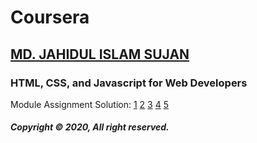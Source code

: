 # Coursera

## [MD. JAHIDUL ISLAM SUJAN](https://mrdeveloperjis.github.io)

### HTML, CSS, and Javascript for Web Developers

Module Assignment Solution:  [1](https://mrdeveloperjis.github.io/MyCourses/Coursera/html-css-javascript-for-web-developers/module1-solution/QUIZ.txt) [2](https://mrdeveloperjis.github.io/MyCourses/Coursera/html-css-javascript-for-web-developers/module2-solution/) [3](https://mrdeveloperjis.github.io/MyCourses/Coursera/html-css-javascript-for-web-developers/module3-solution/) [4](https://mrdeveloperjis.github.io/MyCourses/Coursera/html-css-javascript-for-web-developers/module4-solution/) [5](https://mrdeveloperjis.github.io/MyCourses/Coursera/html-css-javascript-for-web-developers/module5-solution/)


##### Copyright &copy; 2020, All right reserved.